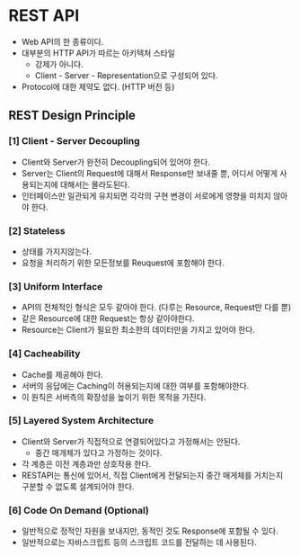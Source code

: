 # REST API
- Web API의 한 종류이다.
- 대부분의 HTTP API가 따르는 아키텍처 스타일 
  - 강제가 아니다.
  - Client - Server - Representation으로 구성되어 있다.
- Protocol에 대한 제약도 없다. (HTTP 버전 등)

## REST Design Principle

### [1] Client - Server Decoupling
- Client와 Server가 완전히 Decoupling되어 있어야 한다.
- Server는 Client의 Request에 대해서 Response만 보내줄 뿐, 어디서 어떻게 사용되는지에 대해서는 몰라도된다.
- 인터페이스만 일관되게 유지되면 각각의 구현 변경이 서로에게 영향을 미치지 않아야 한다.

### [2] Stateless
- 상태를 가지지않는다.
- 요청을 처리하기 위한 모든정보를 Reuquest에 포함해야 한다.

### [3] Uniform Interface
- API의 전체적인 형식은 모두 같아야 한다. (다루는 Resource, Request만 다를 뿐)
- 같은 Resource에 대한 Request는 항상 같아야한다.
- Resource는 Client가 필요한 최소한의 데이터만을 가지고 있어야 한다.

### [4] Cacheability
- Cache를 제공해야 한다.
- 서버의 응답에는 Caching이 허용되는지에 대한 여부를 포함해야한다.
- 이 원칙은 서버측의 확장성을 높이기 위한 목적을 가진다.

### [5] Layered System Architecture
- Client와 Server가 직접적으로 연결되어있다고 가정해서는 안된다.
  - 중간 매개체가 있다고 가정하는 것이다. 
- 각 계층은 이전 계층과만 상호작용 한다.
- RESTAPI는 통신에 있어서, 직접 Client에게 전달되는지 중간 매게체를 거치는지 구분할 수 없도록 설계되어야 한다.

### [6] Code On Demand (Optional)
- 일반적으로 정적인 자원을 보내지만, 동적인 것도 Response에 포함될 수 있다.
- 일반적으로는 자바스크립트 등의 스크립트 코드를 전달하는 데 사용된다.